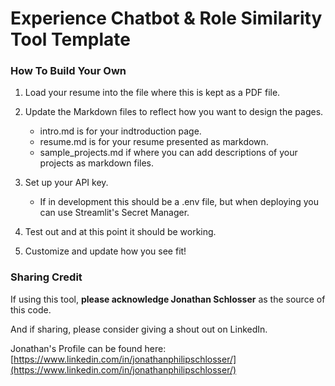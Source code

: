 # Experience Chatbot & Role Similarity Tool Template

### How To Build Your Own

1. Load your resume into the file where this is kept as a PDF file. 

2. Update the Markdown files to reflect how you want to design the pages. 
    - intro.md is for your indtroduction page. 
    - resume.md is for your resume presented as markdown. 
    - sample_projects.md if where you can add descriptions of your projects as markdown files. 

3. Set up your API key. 
    - If in development this should be a .env file, but when deploying you can use Streamlit's Secret Manager. 

4. Test out and at this point it should be working. 

5. Customize and update how you see fit! 

### Sharing Credit

If using this tool, **please acknowledge Jonathan Schlosser** as the source of this code.

And if sharing, please consider giving a shout out on LinkedIn. 

Jonathan's Profile can be found here: [https://www.linkedin.com/in/jonathanphilipschlosser/](https://www.linkedin.com/in/jonathanphilipschlosser/)

